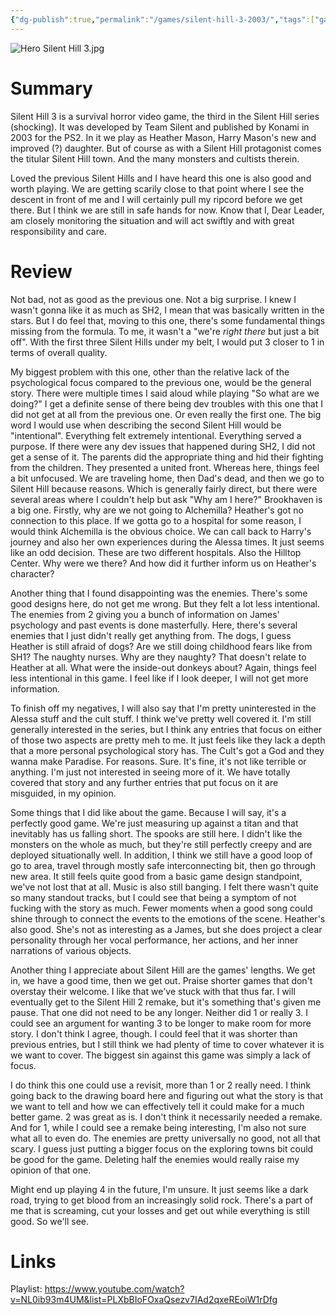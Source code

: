 ```yaml
---
{"dg-publish":true,"permalink":"/games/silent-hill-3-2003/","tags":["games","LP"],"created":"2025-02-16","updated":"2025-10-02"}
---
```



![Hero Silent Hill 3.jpg](/img/user/_sys/Attachments/Hero%20Silent%20Hill%203.jpg)

# Summary

Silent Hill 3 is a survival horror video game, the third in the Silent Hill series (shocking). It was developed by Team Silent and published by Konami in 2003 for the PS2. In it we play as Heather Mason, Harry Mason's new and improved (?) daughter. But of course as with a Silent Hill protagonist comes the titular Silent Hill town. And the many monsters and cultists therein.

Loved the previous Silent Hills and I have heard this one is also good and worth playing. We are getting scarily close to that point where I see the descent in front of me and I will certainly pull my ripcord before we get there. But I think we are still in safe hands for now. Know that I, Dear Leader, am closely monitoring the situation and will act swiftly and with great responsibility and care.

# Review

Not bad, not as good as the previous one. Not a big surprise. I knew I wasn't gonna like it as much as SH2, I mean that was basically written in the stars. But I do feel that, moving to this one, there's some fundamental things missing from the formula. To me, it wasn't a "we're *right there* but just a bit off". With the first three Silent Hills under my belt, I would put 3 closer to 1 in terms of overall quality.

My biggest problem with this one, other than the relative lack of the psychological focus compared to the previous one, would be the general story. There were multiple times I said aloud while playing "So what are we doing?" I get a definite sense of there being dev troubles with this one that I did not get at all from the previous one. Or even really the first one. The big word I would use when describing the second Silent Hill would be "intentional". Everything felt extremely intentional. Everything served a purpose. If there were any dev issues that happened during SH2, I did not get a sense of it. The parents did the appropriate thing and hid their fighting from the children. They presented a united front. Whereas here, things feel a bit unfocused. We are traveling home, then Dad's dead, and then we go to Silent Hill because reasons. Which is generally fairly direct, but there were several areas where I couldn't help but ask "Why am I here?" Brookhaven is a big one. Firstly, why are we not going to Alchemilla? Heather's got no connection to this place. If we gotta go to a hospital for some reason, I would think Alchemilla is the obvious choice. We can call back to Harry's journey and also her own experiences during the Alessa times. It just seems like an odd decision. These are two different hospitals. Also the Hilltop Center. Why were we there? And how did it further inform us on Heather's character?

Another thing that I found disappointing was the enemies. There's some good designs here, do not get me wrong. But they felt a lot less intentional. The enemies from 2 giving you a bunch of information on James' psychology and past events is done masterfully. Here, there's several enemies that I just didn't really get anything from. The dogs, I guess Heather is still afraid of dogs? Are we still doing childhood fears like from SH1? The naughty nurses. Why are they naughty? That doesn't relate to Heather at all. What were the inside-out donkeys about? Again, things feel less intentional in this game. I feel like if I look deeper, I will not get more information.

To finish off my negatives, I will also say that I'm pretty uninterested in the Alessa stuff and the cult stuff. I think we've pretty well covered it. I'm still generally interested in the series, but I think any entries that focus on either of those two aspects are pretty meh to me. It just feels like they lack a depth that a more personal psychological story has. The Cult's got a God and they wanna make Paradise. For reasons. Sure. It's fine, it's not like terrible or anything. I'm just not interested in seeing more of it. We have totally covered that story and any further entries that put focus on it are misguided, in my opinion.

Some things that I did like about the game. Because I will say, it's a perfectly good game. We're just measuring up against a titan and that inevitably has us falling short. The spooks are still here. I didn't like the monsters on the whole as much, but they're still perfectly creepy and are deployed situationally well. In addition, I think we still have a good loop of go to area, travel through mostly safe interconnecting bit, then go through new area. It still feels quite good from a basic game design standpoint, we've not lost that at all. Music is also still banging. I felt there wasn't quite so many standout tracks, but I could see that being a symptom of not fucking with the story as much. Fewer moments when a good song could shine through to connect the events to the emotions of the scene. Heather's also good. She's not as interesting as a James, but she does project a clear personality through her vocal performance, her actions, and her inner narrations of various objects.

Another thing I appreciate about Silent Hill are the games' lengths. We get in, we have a good time, then we get out. Praise shorter games that don't overstay their welcome. I like that we've stuck with that thus far. I will eventually get to the Silent Hill 2 remake, but it's something that's given me pause. That one did not need to be any longer. Neither did 1 or really 3. I could see an argument for wanting 3 to be longer to make room for more story. I don't think I agree, though. I could feel that it was shorter than previous entries, but I still think we had plenty of time to cover whatever it is we want to cover. The biggest sin against this game was simply a lack of focus.

I do think this one could use a revisit, more than 1 or 2 really need. I think going back to the drawing board here and figuring out what the story is that we want to tell and how we can effectively tell it could make for a much better game. 2 was great as is. I don't think it necessarily needed a remake. And for 1, while I could see a remake being interesting, I'm also not sure what all to even do. The enemies are pretty universally no good, not all that scary. I guess just putting a bigger focus on the exploring towns bit could be good for the game. Deleting half the enemies would really raise my opinion of that one.

Might end up playing 4 in the future, I'm unsure. It just seems like a dark road, trying to get blood from an increasingly solid rock. There's a part of me that is screaming, cut your losses and get out while everything is still good. So we'll see.

# Links

Playlist: https://www.youtube.com/watch?v=NL0ib93m4UM&list=PLXbBIoFOxaQsezv7IAd2qxeREoiW1rDfg
